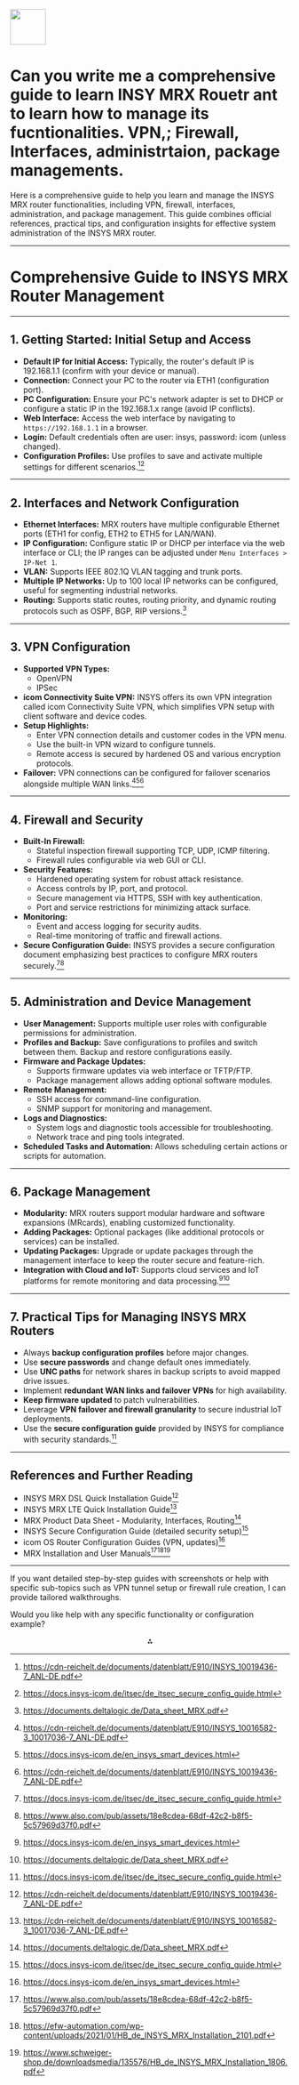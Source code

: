 <img src="https://r2cdn.perplexity.ai/pplx-full-logo-primary-dark%402x.png" style="height:64px;margin-right:32px"/>

# Can you write me a comprehensive guide to learn INSY MRX Rouetr ant to learn how to manage its fucntionalities. VPN,; Firewall, Interfaces, administrtaion, package managements.

Here is a comprehensive guide to help you learn and manage the INSYS MRX router functionalities, including VPN, firewall, interfaces, administration, and package management. This guide combines official references, practical tips, and configuration insights for effective system administration of the INSYS MRX router.

***

# Comprehensive Guide to INSYS MRX Router Management


***

## 1. Getting Started: Initial Setup and Access

- **Default IP for Initial Access:** Typically, the router's default IP is 192.168.1.1 (confirm with your device or manual).
- **Connection:** Connect your PC to the router via ETH1 (configuration port).
- **PC Configuration:** Ensure your PC's network adapter is set to DHCP or configure a static IP in the 192.168.1.x range (avoid IP conflicts).
- **Web Interface:** Access the web interface by navigating to `https://192.168.1.1` in a browser.
- **Login:** Default credentials often are user: insys, password: icom (unless changed).
- **Configuration Profiles:** Use profiles to save and activate multiple settings for different scenarios.[^1][^4]

***

## 2. Interfaces and Network Configuration

- **Ethernet Interfaces:** MRX routers have multiple configurable Ethernet ports (ETH1 for config, ETH2 to ETH5 for LAN/WAN).
- **IP Configuration:** Configure static IP or DHCP per interface via the web interface or CLI; the IP ranges can be adjusted under `Menu Interfaces > IP-Net 1`.
- **VLAN:** Supports IEEE 802.1Q VLAN tagging and trunk ports.
- **Multiple IP Networks:** Up to 100 local IP networks can be configured, useful for segmenting industrial networks.
- **Routing:** Supports static routes, routing priority, and dynamic routing protocols such as OSPF, BGP, RIP versions.[^3]

***

## 3. VPN Configuration

- **Supported VPN Types:**
    - OpenVPN
    - IPSec
- **icom Connectivity Suite VPN:** INSYS offers its own VPN integration called icom Connectivity Suite VPN, which simplifies VPN setup with client software and device codes.
- **Setup Highlights:**
    - Enter VPN connection details and customer codes in the VPN menu.
    - Use the built-in VPN wizard to configure tunnels.
    - Remote access is secured by hardened OS and various encryption protocols.
- **Failover:** VPN connections can be configured for failover scenarios alongside multiple WAN links.[^2][^5][^1]

***

## 4. Firewall and Security

- **Built-In Firewall:**
    - Stateful inspection firewall supporting TCP, UDP, ICMP filtering.
    - Firewall rules configurable via web GUI or CLI.
- **Security Features:**
    - Hardened operating system for robust attack resistance.
    - Access controls by IP, port, and protocol.
    - Secure management via HTTPS, SSH with key authentication.
    - Port and service restrictions for minimizing attack surface.
- **Monitoring:**
    - Event and access logging for security audits.
    - Real-time monitoring of traffic and firewall actions.
- **Secure Configuration Guide:** INSYS provides a secure configuration document emphasizing best practices to configure MRX routers securely.[^4][^6]

***

## 5. Administration and Device Management

- **User Management:** Supports multiple user roles with configurable permissions for administration.
- **Profiles and Backup:** Save configurations to profiles and switch between them. Backup and restore configurations easily.
- **Firmware and Package Updates:**
    - Supports firmware updates via web interface or TFTP/FTP.
    - Package management allows adding optional software modules.
- **Remote Management:**
    - SSH access for command-line configuration.
    - SNMP support for monitoring and management.
- **Logs and Diagnostics:**
    - System logs and diagnostic tools accessible for troubleshooting.
    - Network trace and ping tools integrated.
- **Scheduled Tasks and Automation:** Allows scheduling certain actions or scripts for automation.

***

## 6. Package Management

- **Modularity:** MRX routers support modular hardware and software expansions (MRcards), enabling customized functionality.
- **Adding Packages:** Optional packages (like additional protocols or services) can be installed.
- **Updating Packages:** Upgrade or update packages through the management interface to keep the router secure and feature-rich.
- **Integration with Cloud and IoT:** Supports cloud services and IoT platforms for remote monitoring and data processing.[^5][^3]

***

## 7. Practical Tips for Managing INSYS MRX Routers

- Always **backup configuration profiles** before major changes.
- Use **secure passwords** and change default ones immediately.
- Use **UNC paths** for network shares in backup scripts to avoid mapped drive issues.
- Implement **redundant WAN links and failover VPNs** for high availability.
- **Keep firmware updated** to patch vulnerabilities.
- Leverage **VPN failover and firewall granularity** to secure industrial IoT deployments.
- Use the **secure configuration guide** provided by INSYS for compliance with security standards.[^4]

***

## References and Further Reading

- INSYS MRX DSL Quick Installation Guide[^1]
- INSYS MRX LTE Quick Installation Guide[^2]
- MRX Product Data Sheet - Modularity, Interfaces, Routing[^3]
- INSYS Secure Configuration Guide (detailed security setup)[^4]
- icom OS Router Configuration Guides (VPN, updates)[^5]
- MRX Installation and User Manuals[^6][^8][^9]

***

If you want detailed step-by-step guides with screenshots or help with specific sub-topics such as VPN tunnel setup or firewall rule creation, I can provide tailored walkthroughs.

Would you like help with any specific functionality or configuration example?

<div style="text-align: center">⁂</div>

[^1]: https://cdn-reichelt.de/documents/datenblatt/E910/INSYS_10019436-7_ANL-DE.pdf

[^2]: https://cdn-reichelt.de/documents/datenblatt/E910/INSYS_10016582-3_10017036-7_ANL-DE.pdf

[^3]: https://documents.deltalogic.de/Data_sheet_MRX.pdf

[^4]: https://docs.insys-icom.de/itsec/de_itsec_secure_config_guide.html

[^5]: https://docs.insys-icom.de/en_insys_smart_devices.html

[^6]: https://www.also.com/pub/assets/18e8cdea-68df-42c2-b8f5-5c57969d37f0.pdf

[^7]: https://icecat-content.ingrammicro.com/inishop/objects/mmo_72598283_1591024829_2967_31190.pdf

[^8]: https://efw-automation.com/wp-content/uploads/2021/01/HB_de_INSYS_MRX_Installation_2101.pdf

[^9]: https://www.schweiger-shop.de/downloadsmedia/135576/HB_de_INSYS_MRX_Installation_1806.pdf

